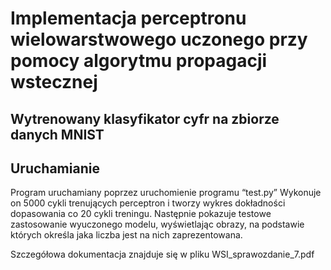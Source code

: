 # Implementacja perceptronu wielowarstwowego uczonego przy pomocy algorytmu propagacji wstecznej
## Wytrenowany klasyfikator cyfr na zbiorze danych MNIST

## Uruchamianie

Program uruchamiany poprzez uruchomienie programu “test.py” Wykonuje on 5000 cykli 
trenujących perceptron i tworzy wykres dokładności dopasowania co 20 cykli treningu. Następnie 
pokazuje testowe zastosowanie wyuczonego modelu, wyświetlając obrazy, na podstawie których 
określa jaka liczba jest na nich zaprezentowana.

Szczegółowa dokumentacja znajduje się w pliku WSI_sprawozdanie_7.pdf
